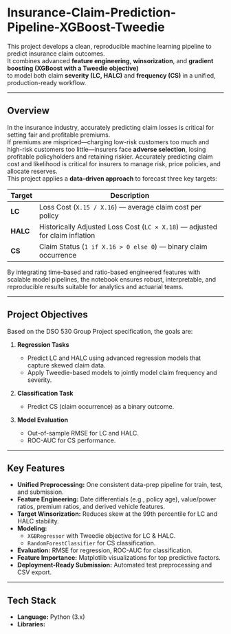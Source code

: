 # Insurance-Claim-Prediction-Pipeline-XGBoost-Tweedie

This project develops a clean, reproducible machine learning pipeline to predict insurance claim outcomes.  
It combines advanced **feature engineering**, **winsorization**, and **gradient boosting (XGBoost with a Tweedie objective)**  
to model both claim **severity (LC, HALC)** and **frequency (CS)** in a unified, production-ready workflow.

---

## Overview

In the insurance industry, accurately predicting claim losses is critical for setting fair and profitable premiums.  
If premiums are mispriced—charging low-risk customers too much and high-risk customers too little—insurers face **adverse selection**, losing profitable policyholders and retaining riskier.
Accurately predicting claim cost and likelihood is critical for insurers to manage risk, price policies, and allocate reserves.  
This project applies a **data-driven approach** to forecast three key targets:

| Target | Description |
|---------|--------------|
| **LC** | Loss Cost (`X.15 / X.16`) — average claim cost per policy |
| **HALC** | Historically Adjusted Loss Cost (`LC × X.18`) — adjusted for claim inflation |
| **CS** | Claim Status (`1 if X.16 > 0 else 0`) — binary claim occurrence |

By integrating time-based and ratio-based engineered features with scalable model pipelines, the notebook ensures robust, interpretable, and reproducible results suitable for analytics and actuarial teams.

---
##  Project Objectives

Based on the DSO 530 Group Project specification, the goals are:

1. **Regression Tasks**
   - Predict LC and HALC using advanced regression models that capture skewed claim data.  
   - Apply Tweedie-based models to jointly model claim frequency and severity.

2. **Classification Task**
   - Predict CS (claim occurrence) as a binary outcome.

3. **Model Evaluation**
   - Out-of-sample RMSE for LC and HALC.  
   - ROC-AUC for CS performance.

---

## Key Features

- **Unified Preprocessing:** One consistent data-prep pipeline for train, test, and submission.
- **Feature Engineering:** Date differentials (e.g., policy age), value/power ratios, premium ratios, and derived vehicle features.
- **Target Winsorization:** Reduces skew at the 99th percentile for LC and HALC stability.
- **Modeling:**
  - `XGBRegressor` with Tweedie objective for LC & HALC.
  - `RandomForestClassifier` for CS classification.
- **Evaluation:** RMSE for regression, ROC-AUC for classification.
- **Feature Importance:** Matplotlib visualizations for top predictive factors.
- **Deployment-Ready Submission:** Automated test preprocessing and CSV export.

---

## Tech Stack

- **Language:** Python (3.x)
- **Libraries:**  




